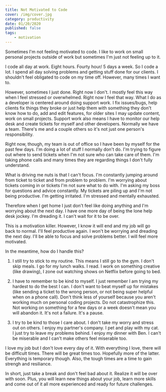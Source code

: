 ```yaml
---
title: Not Motivated to Code
cover: /img/cover.jpg
category: productivity
date: 01/20/2020
published: false
tags:
    - motivation
---
```


Sometimes I'm not feeling motivated to code. I like to work on small personal projects outside of work but sometimes I'm just not feeling up to it.

I code all day at work. Eight hours. Fourty hour/ 5 days a week. So I code a lot. I spend all day solving problems and getting stuff done for our clients. I shouldn't feel obligated to code on my time off. However, many times I want to.

However, sometimes I just done. Right now I don't. I mostly feel this way when I feel stressed or overwhelmed. Right now I feel that way. What I do as a developer is centered around doing support work. I fix issues/bugs, help clients fix things they broke or just help them with something they don't know how to do, add and edit features, for older sites I may update content, work on small projects. Support work also means I have to monitor our help desk and create tickets for myself and other developers. Normally we have a team. There's me and a couple others so it's not just one person's responsibility.

Right now, though, my team is out of office so I have been by myself for the past few days. I'm doing a lot of stuff I normally don't do. I'm trying to figure out where to send tickets when I'm not sure who can take care of them. I'm taking phone calls and many times they are regarding things I don't fully understand. 

What is driving me nuts is that I can't focus. I'm constantly jumping around from ticket to ticket and from problem to problem. I'm worrying about tickets coming in or tickets I'm not sure what to do with. I'm asking my boss for questions and advice constantly. My tickets are piling up and I'm not being productive. I'm getting irritated. I'm stressed and mentally exhausted.

Therefore when I get home I just don't feel like doing anything and I'm worrying about the next day. I have one more day of being the lone help desk jockey. I'm dreading it. I can't wait for it to be over.

This is a motivation killer. However, I know it will end and my job will go back to normal. I'll feel productive again. I won't be worrying and dreading the next day. I'll be able to focus and solve problems better. I will feel more motivated.

In the meantime, how do I handle this? 

1. I still try to stick to my routine. This means I still go to the gym. I don't skip meals. I go for my lunch walks. I read. I work on something creative (like drawing), I zone out watching shows on Netflix before going to bed.

2. I have to remember to be kind to myself. I just remember I am trying my hardest to do the best I can. I don't want to beat myself up for mistakes (like sending a ticket to the wrong person, or not being super helpful when on a phone call). Don't think less of yourself because you aren't working much on personal coding projects. Do not catastrophize this. Not working on something for a few days or a week doesn't mean you will abandon it. It's not a failure. It's a pause.

3. I try to be kind to those I care about. I don't take my worry and stress out on others. I enjoy my partner's company. I pet and play with my cat. I just try to leave my problems behind. I enjoy my dinner with Ben. I can't be miserable and I can't make others feel miserable too.

I love my job but I don't love every day of it. With everything I love, there will be difficult times. There will be great times too. Hopefully more of the latter. Everything is temporary though. Also, the tough times are a time to gain strengh and resiliance.

In short, just take a break and don't feel bad about it. Realize it will be over with soon. Plus, you will learn new things about your job, learn more skills and come out of it all more experienced and ready for future challenges.

